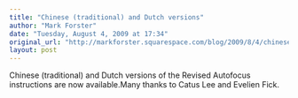 ```yaml
---
title: "Chinese (traditional) and Dutch versions"
author: "Mark Forster"
date: "Tuesday, August 4, 2009 at 17:34"
original_url: "http://markforster.squarespace.com/blog/2009/8/4/chinese-traditional-and-dutch-versions.html"
layout: post
---
```


Chinese (traditional) and Dutch versions of the Revised Autofocus instructions are now available.Many thanks to Catus Lee and Evelien Fick.
